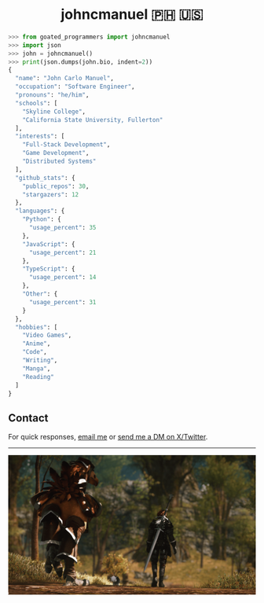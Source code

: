 <h1 align="center">johncmanuel 🇵🇭 🇺🇸</h1>

```python
>>> from goated_programmers import johncmanuel
>>> import json
>>> john = johncmanuel()
>>> print(json.dumps(john.bio, indent=2))
{
  "name": "John Carlo Manuel",
  "occupation": "Software Engineer",
  "pronouns": "he/him",
  "schools": [
    "Skyline College",
    "California State University, Fullerton"
  ],
  "interests": [
    "Full-Stack Development",
    "Game Development",
    "Distributed Systems"
  ],
  "github_stats": {
    "public_repos": 30,
    "stargazers": 12
  },
  "languages": {
    "Python": {
      "usage_percent": 35
    },
    "JavaScript": {
      "usage_percent": 21
    },
    "TypeScript": {
      "usage_percent": 14
    },
    "Other": {
      "usage_percent": 31
    }
  },
  "hobbies": [
    "Video Games",
    "Anime",
    "Code",
    "Writing",
    "Manga",
    "Reading"
  ]
}
```

## Contact

For quick responses, [email me](mailto:mail@johncarlomanuel.com) or [send me a DM on X/Twitter](https://x.com/messages/compose?recipient_id=1727183654676500480).

<hr />

<a href="https://www.johncarlomanuel.com/" target="_blank"><img src="media/banner.png" alt="banner" /></a>
